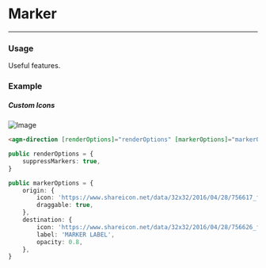 # Marker

<hr>

### Usage

Useful features.

### Example

##### Custom Icons

![Image](https://i.imgur.com/FaLnz7A.png)

```html
<agm-direction [renderOptions]="renderOptions" [markerOptions]="markerOptions"></agm-direction>
```

```typescript
public renderOptions = {
    suppressMarkers: true,
}

public markerOptions = {
    origin: {
        icon: 'https://www.shareicon.net/data/32x32/2016/04/28/756617_face_512x512.png',
        draggable: true,
    },
    destination: {
        icon: 'https://www.shareicon.net/data/32x32/2016/04/28/756626_face_512x512.png',
        label: 'MARKER LABEL',
        opacity: 0.8,
    },
}
```
